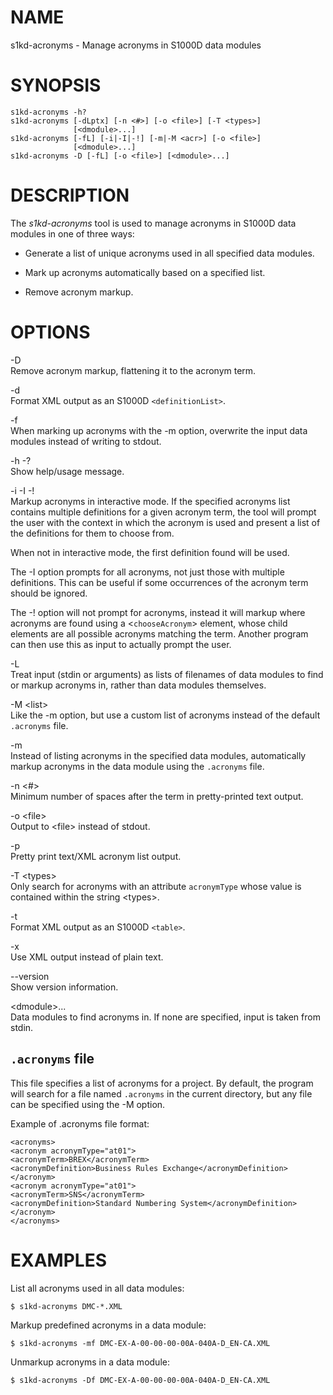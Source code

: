 NAME
====

s1kd-acronyms - Manage acronyms in S1000D data modules

SYNOPSIS
========

    s1kd-acronyms -h?
    s1kd-acronyms [-dLptx] [-n <#>] [-o <file>] [-T <types>]
                  [<dmodule>...]
    s1kd-acronyms [-fL] [-i|-I|-!] [-m|-M <acr>] [-o <file>]
                  [<dmodule>...]
    s1kd-acronyms -D [-fL] [-o <file>] [<dmodule>...]

DESCRIPTION
===========

The *s1kd-acronyms* tool is used to manage acronyms in S1000D data modules in one of three ways:

-   Generate a list of unique acronyms used in all specified data modules.

-   Mark up acronyms automatically based on a specified list.

-   Remove acronym markup.

OPTIONS
=======

-D  
Remove acronym markup, flattening it to the acronym term.

-d  
Format XML output as an S1000D `<definitionList>`.

-f  
When marking up acronyms with the -m option, overwrite the input data modules instead of writing to stdout.

-h -?  
Show help/usage message.

-i -I -!  
Markup acronyms in interactive mode. If the specified acronyms list contains multiple definitions for a given acronym term, the tool will prompt the user with the context in which the acronym is used and present a list of the definitions for them to choose from.

When not in interactive mode, the first definition found will be used.

The -I option prompts for all acronyms, not just those with multiple definitions. This can be useful if some occurrences of the acronym term should be ignored.

The -! option will not prompt for acronyms, instead it will markup where acronyms are found using a &lt;`chooseAcronym`&gt; element, whose child elements are all possible acronyms matching the term. Another program can then use this as input to actually prompt the user.

-L  
Treat input (stdin or arguments) as lists of filenames of data modules to find or markup acronyms in, rather than data modules themselves.

-M &lt;list&gt;  
Like the -m option, but use a custom list of acronyms instead of the default `.acronyms` file.

-m  
Instead of listing acronyms in the specified data modules, automatically markup acronyms in the data module using the `.acronyms` file.

-n &lt;\#&gt;  
Minimum number of spaces after the term in pretty-printed text output.

-o &lt;file&gt;  
Output to &lt;file&gt; instead of stdout.

-p  
Pretty print text/XML acronym list output.

-T &lt;types&gt;  
Only search for acronyms with an attribute `acronymType` whose value is contained within the string &lt;types&gt;.

-t  
Format XML output as an S1000D `<table>`.

-x  
Use XML output instead of plain text.

--version  
Show version information.

&lt;dmodule&gt;...  
Data modules to find acronyms in. If none are specified, input is taken from stdin.

`.acronyms` file
----------------

This file specifies a list of acronyms for a project. By default, the program will search for a file named `.acronyms` in the current directory, but any file can be specified using the -M option.

Example of .acronyms file format:

    <acronyms>
    <acronym acronymType="at01">
    <acronymTerm>BREX</acronymTerm>
    <acronymDefinition>Business Rules Exchange</acronymDefinition>
    </acronym>
    <acronym acronymType="at01">
    <acronymTerm>SNS</acronymTerm>
    <acronymDefinition>Standard Numbering System</acronymDefinition>
    </acronym>
    </acronyms>

EXAMPLES
========

List all acronyms used in all data modules:

    $ s1kd-acronyms DMC-*.XML

Markup predefined acronyms in a data module:

    $ s1kd-acronyms -mf DMC-EX-A-00-00-00-00A-040A-D_EN-CA.XML

Unmarkup acronyms in a data module:

    $ s1kd-acronyms -Df DMC-EX-A-00-00-00-00A-040A-D_EN-CA.XML
